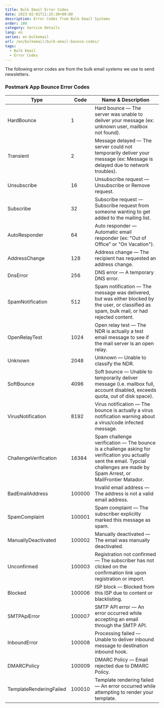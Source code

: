 ```yaml
---
title: Bulk Email Error Codes
date: 2023-02-01T11:25:30+09:00
description: Error Codes from Bulk Email Systems
order: 100
category: Service Details
lang: en
series: en-bulkemail
url: /en/bulkemail/bulk-email-bounce-codes/
tags:
  - Bulk Email
  - Error Codes
---
```


The following error codes are from the bulk email systems we use to send newsletters. 

### Postmark App Bounce Error Codes

| Type | Code | Name & Description |
| ---- | ---- | ------------------ |
| HardBounce | 1 | Hard bounce — The server was unable to deliver your message (ex: unknown user, mailbox not found). |
| Transient | 2 | Message delayed — The server could not temporarily deliver your message (ex: Message is delayed due to network troubles). |
| Unsubscribe | 16 | Unsubscribe request — Unsubscribe or Remove request. |
| Subscribe | 32 | Subscribe request — Subscribe request from someone wanting to get added to the mailing list. |
| AutoResponder | 64 | Auto responder — Automatic email responder (ex: "Out of Office" or "On Vacation"). |
| AddressChange | 128 | Address change — The recipient has requested an address change. |
| DnsError | 256 | DNS error — A temporary DNS error. |
| SpamNotification | 512 | Spam notification — The message was delivered, but was either blocked by the user, or classified as spam, bulk mail, or had rejected content. |
| OpenRelayTest | 1024 | Open relay test — The NDR is actually a test email message to see if the mail server is an open relay. |
| Unknown | 2048 | Unknown — Unable to classify the NDR. |
| SoftBounce | 4096 | Soft bounce — Unable to temporarily deliver message (i.e. mailbox full, account disabled, exceeds quota, out of disk space). |
| VirusNotification | 8192 | Virus notification — The bounce is actually a virus notification warning about a virus/code infected message. |
| ChallengeVerification | 16384 | Spam challenge verification — The bounce is a challenge asking for verification you actually sent the email. Typcial challenges are made by Spam Arrest, or MailFrontier Matador. |
| BadEmailAddress | 100000 | Invalid email address — The address is not a valid email address. |
| SpamComplaint | 100001 | Spam complaint — The subscriber explicitly marked this message as spam. |
| ManuallyDeactivated | 100002 | Manually deactivated — The email was manually deactivated. |
| Unconfirmed | 100003 | Registration not confirmed — The subscriber has not clicked on the confirmation link upon registration or import. |
| Blocked | 100006 | ISP block — Blocked from this ISP due to content or blacklisting. |
| SMTPApiError | 100007 | SMTP API error — An error occurred while accepting an email through the SMTP API. |
| InboundError | 100008 | Processing failed — Unable to deliver inbound message to destination inbound hook. |
| DMARCPolicy | 100009 | DMARC Policy — Email rejected due to DMARC Policy. |
| TemplateRenderingFailed | 100010 | Template rendering failed — An error occurred while attempting to render your template. |